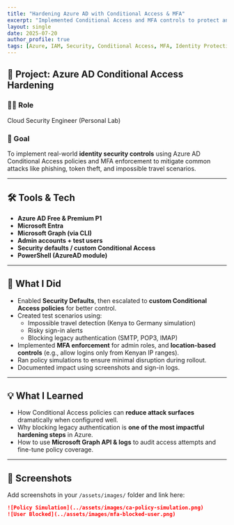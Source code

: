 ```yaml
---
title: "Hardening Azure AD with Conditional Access & MFA"
excerpt: "Implemented Conditional Access and MFA controls to protect an Azure AD tenant against phishing and session hijack attacks."
layout: single
date: 2025-07-20
author_profile: true
tags: [Azure, IAM, Security, Conditional Access, MFA, Identity Protection]
---
```


## 🔐 Project: Azure AD Conditional Access Hardening

### 👨‍💻 Role
Cloud Security Engineer (Personal Lab)

### 🎯 Goal
To implement real-world **identity security controls** using Azure AD Conditional Access policies and MFA enforcement to mitigate common attacks like phishing, token theft, and impossible travel scenarios.

---

## 🛠️ Tools & Tech
- **Azure AD Free & Premium P1**
- **Microsoft Entra**
- **Microsoft Graph (via CLI)**
- **Admin accounts + test users**
- **Security defaults / custom Conditional Access**
- **PowerShell (AzureAD module)**

---

## 🧪 What I Did

- Enabled **Security Defaults**, then escalated to **custom Conditional Access policies** for better control.
- Created test scenarios using:
  - Impossible travel detection (Kenya to Germany simulation)
  - Risky sign-in alerts
  - Blocking legacy authentication (SMTP, POP3, IMAP)
- Implemented **MFA enforcement** for admin roles, and **location-based controls** (e.g., allow logins only from Kenyan IP ranges).
- Ran policy simulations to ensure minimal disruption during rollout.
- Documented impact using screenshots and sign-in logs.

---

## 💡 What I Learned

- How Conditional Access policies can **reduce attack surfaces** dramatically when configured well.
- Why blocking legacy authentication is **one of the most impactful hardening steps** in Azure.
- How to use **Microsoft Graph API & logs** to audit access attempts and fine-tune policy coverage.

---

## 📸 Screenshots
Add screenshots in your `/assets/images/` folder and link here:

```markdown
![Policy Simulation](../assets/images/ca-policy-simulation.png)
![User Blocked](../assets/images/mfa-blocked-user.png)
